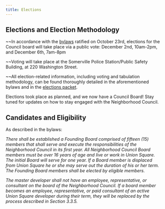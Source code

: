 ```yaml
---
title: Elections
---
```

## Elections and Election Methodology

~~In accordance with the [bylaws](https://docs.google.com/document/d/1uf6hVFaPQ8aXF5Ectis_0E4kZJfudzCAczJdVcZ6YAc/edit) ratified on October 23rd, elections for the Council board will take place via a public vote: December 2nd, 10am-2pm, and December 6th, 7am-8pm

~~Voting will take place at the Somerville Police Station/Public Safety Building, at 220 Washington Street.

~~All election-related information, including voting and tabulation methodology, can be found thoroughly detailed in the aforementioned bylaws and in the [elections packet](http://unionsquareneighborhoodcouncil.org/USNC%20October%202017%20Elections%20Packet%20FINAL.pdf).

Elections took place as planned, and we now have a Council Board! Stay tuned for updates on how to stay engaged with the Neighborhood Council.

## Candidates and Eligibility

As described in the bylaws:

*There shall be established a Founding Board comprised of fifteen (15) members that shall serve and execute the responsibilities of the Neighborhood Council in its first year.  All Neighborhood Council Board members must be over 16 years of age and live or work in Union Square. The initial Board will serve for one year. If a Board member is displaced from Union Square he or she may serve out the duration of his or her term. The Founding Board members shall be elected by eligible members.*

*The master developer shall not have an employee, representative, or consultant on the board of the Neighborhood Council. If a board member becomes an employee, representative, or paid consultant of an active Union Square developer during their term, they will be replaced by the process described in Section 3.3.5.*
